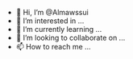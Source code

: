- 👋 Hi, I’m @Almawssui
- 👀 I’m interested in ...
- 🌱 I’m currently learning ...
- 💞️ I’m looking to collaborate on ...
- 📫 How to reach me ...

<!---
Almawssui/Almawssui is a ✨ special ✨ repository because its `README.md` (this file) appears on your GitHub profile.
You can click the Preview link to take a look at your changes.
--->
